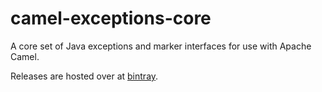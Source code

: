 # camel-exceptions-core
A core set of Java exceptions and marker interfaces for use with Apache Camel.

Releases are hosted over at [bintray](https://bintray.com/capgeminiuk/maven/camel-exceptions-core/view).
